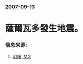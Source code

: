 ### [2007-09-13](/news/2007/09/13/index.md)

##### 
# 薩爾瓦多發生地震。




### 信息来源:

1. [明報](https://archive.is/20120730001244/http://hk.news.yahoo.com/070913/12/2fm4y.html) [IMG](https://archive.is/wfuN/09c025a9a1ed939b9995fbc59300b9b8e03e70d3/scr.png)
